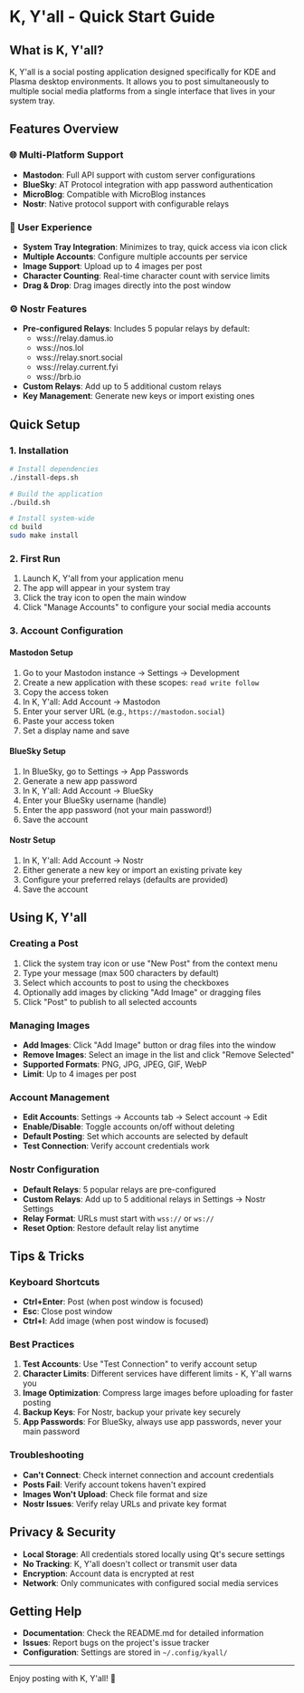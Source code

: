 # K, Y'all - Quick Start Guide

## What is K, Y'all?

K, Y'all is a social posting application designed specifically for KDE and Plasma desktop environments. It allows you to post simultaneously to multiple social media platforms from a single interface that lives in your system tray.

## Features Overview

### 🌐 Multi-Platform Support
- **Mastodon**: Full API support with custom server configurations
- **BlueSky**: AT Protocol integration with app password authentication  
- **MicroBlog**: Compatible with MicroBlog instances
- **Nostr**: Native protocol support with configurable relays

### 📱 User Experience
- **System Tray Integration**: Minimizes to tray, quick access via icon click
- **Multiple Accounts**: Configure multiple accounts per service
- **Image Support**: Upload up to 4 images per post
- **Character Counting**: Real-time character count with service limits
- **Drag & Drop**: Drag images directly into the post window

### ⚙️ Nostr Features
- **Pre-configured Relays**: Includes 5 popular relays by default:
  - wss://relay.damus.io
  - wss://nos.lol  
  - wss://relay.snort.social
  - wss://relay.current.fyi
  - wss://brb.io
- **Custom Relays**: Add up to 5 additional custom relays
- **Key Management**: Generate new keys or import existing ones

## Quick Setup

### 1. Installation
```bash
# Install dependencies
./install-deps.sh

# Build the application
./build.sh

# Install system-wide
cd build
sudo make install
```

### 2. First Run
1. Launch K, Y'all from your application menu
2. The app will appear in your system tray
3. Click the tray icon to open the main window
4. Click "Manage Accounts" to configure your social media accounts

### 3. Account Configuration

#### Mastodon Setup
1. Go to your Mastodon instance → Settings → Development
2. Create a new application with these scopes: `read write follow`
3. Copy the access token
4. In K, Y'all: Add Account → Mastodon
5. Enter your server URL (e.g., `https://mastodon.social`)
6. Paste your access token
7. Set a display name and save

#### BlueSky Setup  
1. In BlueSky, go to Settings → App Passwords
2. Generate a new app password
3. In K, Y'all: Add Account → BlueSky
4. Enter your BlueSky username (handle)
5. Enter the app password (not your main password!)
6. Save the account

#### Nostr Setup
1. In K, Y'all: Add Account → Nostr
2. Either generate a new key or import an existing private key
3. Configure your preferred relays (defaults are provided)
4. Save the account

## Using K, Y'all

### Creating a Post
1. Click the system tray icon or use "New Post" from the context menu
2. Type your message (max 500 characters by default)
3. Select which accounts to post to using the checkboxes
4. Optionally add images by clicking "Add Image" or dragging files
5. Click "Post" to publish to all selected accounts

### Managing Images
- **Add Images**: Click "Add Image" button or drag files into the window
- **Remove Images**: Select an image in the list and click "Remove Selected"
- **Supported Formats**: PNG, JPG, JPEG, GIF, WebP
- **Limit**: Up to 4 images per post

### Account Management
- **Edit Accounts**: Settings → Accounts tab → Select account → Edit
- **Enable/Disable**: Toggle accounts on/off without deleting
- **Default Posting**: Set which accounts are selected by default
- **Test Connection**: Verify account credentials work

### Nostr Configuration
- **Default Relays**: 5 popular relays are pre-configured
- **Custom Relays**: Add up to 5 additional relays in Settings → Nostr Settings
- **Relay Format**: URLs must start with `wss://` or `ws://`
- **Reset Option**: Restore default relay list anytime

## Tips & Tricks

### Keyboard Shortcuts
- **Ctrl+Enter**: Post (when post window is focused)
- **Esc**: Close post window
- **Ctrl+I**: Add image (when post window is focused)

### Best Practices
1. **Test Accounts**: Use "Test Connection" to verify account setup
2. **Character Limits**: Different services have different limits - K, Y'all warns you
3. **Image Optimization**: Compress large images before uploading for faster posting
4. **Backup Keys**: For Nostr, backup your private key securely
5. **App Passwords**: For BlueSky, always use app passwords, never your main password

### Troubleshooting
- **Can't Connect**: Check internet connection and account credentials
- **Posts Fail**: Verify account tokens haven't expired
- **Images Won't Upload**: Check file format and size
- **Nostr Issues**: Verify relay URLs and private key format

## Privacy & Security

- **Local Storage**: All credentials stored locally using Qt's secure settings
- **No Tracking**: K, Y'all doesn't collect or transmit user data
- **Encryption**: Account data is encrypted at rest
- **Network**: Only communicates with configured social media services

## Getting Help

- **Documentation**: Check the README.md for detailed information
- **Issues**: Report bugs on the project's issue tracker
- **Configuration**: Settings are stored in `~/.config/kyall/`

---

Enjoy posting with K, Y'all! 🎉
